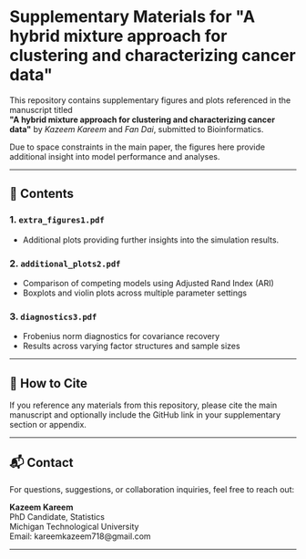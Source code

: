 # Supplementary Materials for "A hybrid mixture approach for clustering and characterizing cancer data"

This repository contains supplementary figures and plots referenced in the manuscript titled\
**"A hybrid mixture approach for clustering and characterizing cancer data"** by *Kazeem Kareem* and *Fan Dai*, submitted to Bioinformatics.

Due to space constraints in the main paper, the figures here provide additional insight into model performance and analyses.

---

## 📄 Contents

### 1. `extra_figures1.pdf`

- Additional plots providing further insights into the simulation results.  

### 2. `additional_plots2.pdf`

- Comparison of competing models using Adjusted Rand Index (ARI)
- Boxplots and violin plots across multiple parameter settings

### 3. `diagnostics3.pdf`

- Frobenius norm diagnostics for covariance recovery
- Results across varying factor structures and sample sizes

---

## 🔗 How to Cite

If you reference any materials from this repository, please cite the main manuscript and optionally include the GitHub link in your supplementary section or appendix.

---

## 📬 Contact

For questions, suggestions, or collaboration inquiries, feel free to reach out:

**Kazeem Kareem**\
PhD Candidate, Statistics\
Michigan Technological University\
Email: kareemkazeem718\@gmail.com

---

